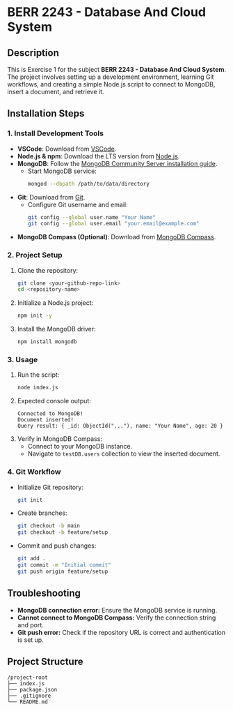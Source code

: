 # BERR 2243 - Database And Cloud System

## Description
This is Exercise 1 for the subject **BERR 2243 - Database And Cloud System**. The project involves setting up a development environment, learning Git workflows, and creating a simple Node.js script to connect to MongoDB, insert a document, and retrieve it.

## Installation Steps

### 1. Install Development Tools
- **VSCode**: Download from [VSCode](https://code.visualstudio.com/).
- **Node.js & npm**: Download the LTS version from [Node.js](https://nodejs.org/).
- **MongoDB**: Follow the [MongoDB Community Server installation guide](https://www.mongodb.com/docs/manual/administration/install-community/).
  - Start MongoDB service:  
    ```sh
    mongod --dbpath /path/to/data/directory
    ```
- **Git**: Download from [Git](https://git-scm.com/).
  - Configure Git username and email:
    ```sh
    git config --global user.name "Your Name"
    git config --global user.email "your.email@example.com"
    ```
- **MongoDB Compass (Optional)**: Download from [MongoDB Compass](https://www.mongodb.com/products/compass).

### 2. Project Setup
1. Clone the repository:
   ```sh
   git clone <your-github-repo-link>
   cd <repository-name>
   ```
2. Initialize a Node.js project:
   ```sh
   npm init -y
   ```
3. Install the MongoDB driver:
   ```sh
   npm install mongodb
   ```

### 3. Usage
1. Run the script:
   ```sh
   node index.js
   ```
2. Expected console output:
   ```
   Connected to MongoDB!
   Document inserted!
   Query result: { _id: ObjectId("..."), name: "Your Name", age: 20 }
   ```
3. Verify in MongoDB Compass:
   - Connect to your MongoDB instance.
   - Navigate to `testDB.users` collection to view the inserted document.

### 4. Git Workflow
- Initialize Git repository:
  ```sh
  git init
  ```
- Create branches:
  ```sh
  git checkout -b main
  git checkout -b feature/setup
  ```
- Commit and push changes:
  ```sh
  git add .
  git commit -m "Initial commit"
  git push origin feature/setup
  ```

## Troubleshooting
- **MongoDB connection error:** Ensure the MongoDB service is running.
- **Cannot connect to MongoDB Compass:** Verify the connection string and port.
- **Git push error:** Check if the repository URL is correct and authentication is set up.

## Project Structure
```
/project-root
├── index.js
├── package.json
├── .gitignore
└── README.md
```
